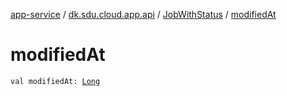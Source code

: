 [app-service](../../index.md) / [dk.sdu.cloud.app.api](../index.md) / [JobWithStatus](index.md) / [modifiedAt](./modified-at.md)

# modifiedAt

`val modifiedAt: `[`Long`](https://kotlinlang.org/api/latest/jvm/stdlib/kotlin/-long/index.html)